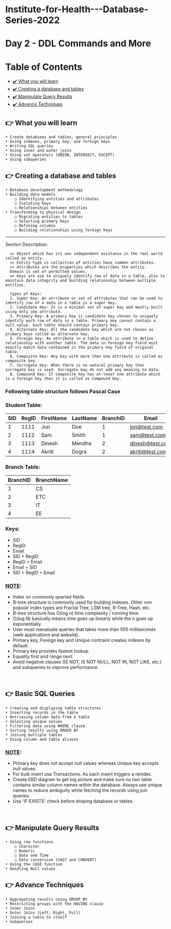 # Institute-for-Health---Database-Series-2022
# Day 2 - DDL Commands and More

# Table of Contents
- [✔️ What you will learn](#ifh-introduction)
- [✔️ Creating a database and tables](#creating-a-Database)
- [✔️ Manipulate Query Results](#manipulate-query-results)
- [✔️ Advance Techniques](#advance-techniques)

## 👉 What you will learn <a name="what-you-will-learn"></a>
	• Create databases and tables, general principles
	• Using indexes, primary key, and foreign keys
	• Writing SQL queries
	• Using inner and outer joins
	• Using set operators (UNION, INTERSECT, EXCEPT)
	• Using subqueries


## 👉 Creating a database and tables <a name="creating-a-Database"></a>
	• Database development methodology
	• Building data models 
		○ Identifying entities and attributes
		○ Isolating keys
		○ Relationships between entities
	• Transforming to physical design
		○ Migrating entities to tables
		○ Selecting primary keys
		○ Defining columns
		○ Building relationships using foreign keys
--- 
Section Description:   

	  => Object which has its own independent existance in the real world called as entity.   
	  => Entity type is collection of entities have common attributes.   
	  => Attributes are the properties which describes the entity.   
	  Domain is set of permitted values. 
	  => Keys are use to uniquely identify row of data in a table, also to maintain data integrity and building relationship between multiple entities. 

	  Types of Keys: 
	  1. Super Key: An atrribute or set of attributes that can be used to identify row of a data in a table is a super key.   
	  2. Candidate Key: It is a minimal set of super key and mostly built using only one attribute.    
	  3. Primary Key: A primary key is candidate key chosen to uniquely identify each row of data in a table. Primary key cannot contain a null value. Each table should contain primary key.   
	  4. Alternate Key: All the candidate key which are not chosen as primary keys called as alternate key.   
	  5. Foreign key: An attribute in a table which is used to define relationship with another table. The data in foreign key field must exactly match data contained in the primary key field of original table.    
	  6. Composite Key: Any key with more than one attribute is called as composite key. 
	  7. Surrogate Key: When there is no natural primary key then surrogate key is used. Surrogate key do not add any meaning to data.  
	  8. Compound Key: If composite key has at-least one attribute which is a foreign key then it is called as Compound Key. 

### Following table structure follows Pascal Case 
### Student Table:
| SID | RegID  | FirstName | LastName | BranchID | Email
| ----------------- | ----------- | ------------------------- | -------------------- | -------------------- | -------------------- 
| 1   | 1111             | Jon | Doe        | 1 |  jon@test.com
| 2   | 1112             | Sam | Smith        | 1 | sam@test.com
| 3   | 1113             | Dinesh    | Mendhe                | 2 | dinesh@test.com
| 4   | 1114            | Akriti     | Dogra                | 2 | akriti@test.com    
   

### Branch Table:
| BranchID | BranchName |
| -------------------- |------------------------- |
| 1 | CS |
| 2 | ETC  |
| 3 | IT |
| 4 | EE |

### Keys:   
* SID
* RegID
* Email
* SID + RegID
* RegID + Email
* Email + SID
* SID + RegID + Email


### <u>NOTE</u>: 
* Index on commonly queried fields. 
* B-tree structure is commonly used for building indexes. Other non popular index types are Fractal Tree, LSM tree, R-Tree, Hash, etc. 
* B-tree structure has O(log n) time complexity / running time. 
* O(log N) basically means time goes up linearly while the n goes up exponentially. 
* User must reevaluate queries that takes more than 500 milliseconds (web applications and website).
* Primary key, Foreign key and Unique contraint creates indexes by default. 
* Primary key provides fastest lookup.
* Equality first and range next.
* Avoid negative clauses (IS NOT, IS NOT NULL, NOT IN, NOT LIKE, etc.) and subqueries to improve performance.
<br/>

## 👉 Basic SQL Queries  <a name="basic-sql-queries"></a>
	• Creating and displaying table structures
	• Inserting records in the table
	• Retrieving column data from a table
	• Selecting unique values
	• Filtering data using WHERE clause
	• Sorting results using ORDER BY
	• Joining multiple tables
	• Using column and table aliases

### <u>NOTE</u>: 
* Primary key does not accept null values whereas Unique key accepts null values. 
* For bulk insert use Transactions. As each insert triggers a reindex.
* Create ERD diagram to get big picture and make sure no two table contains similar column names within the database. Always use unique names to reduce ambiguity while fetching the records using join queries. 
* Use 'IF EXISTS' check before droping database or tables. 
<br/>


## 👉 Manipulate Query Results <a name="manipulate-query-results"></a>
	• Using row functions
		○ Character 
		○ Numeric
		○ Date and Time
		○ Data conversion (CAST and CONVERT) 
	• Using the CASE function
	• Handling Null values
 
## 👉 Advance Techniques  <a name="advance-techniques"></a>
	• Aggregating results using GROUP BY
	• Restricting groups with the HAVING clause
	• Inner Joins
	• Outer Joins (Left, Right, Full)
	• Joining a table to itself
	• Subqueries


